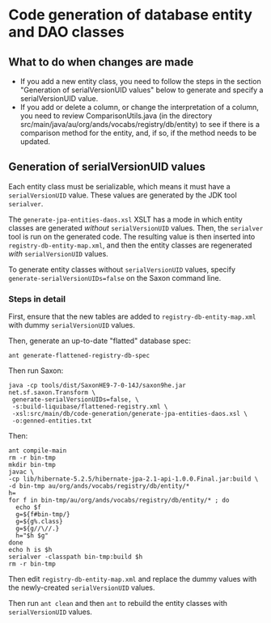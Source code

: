 # Code generation of database entity and DAO classes

## What to do when changes are made

* If you add a new entity class, you need to follow the steps in the
section "Generation of serialVersionUID values" below to generate and
specify a serialVersionUID value.
* If you add or delete a column, or change the interpretation of a
column, you need to review ComparisonUtils.java (in the directory
src/main/java/au/org/ands/vocabs/registry/db/entity) to see if there
is a comparison method for the entity, and, if so, if the method needs
to be updated.

## Generation of serialVersionUID values

Each entity class must be serializable, which means it must have a
`serialVersionUID` value. These values are generated by the JDK tool
`serialver`.

The `generate-jpa-entities-daos.xsl` XSLT has a mode in which entity
classes are generated _without_ `serialVersionUID` values. Then, the
`serialver` tool is run on the generated code. The resulting value is
then inserted into `registry-db-entity-map.xml`, and then the entity
classes are regenerated _with_ `serialVersionUID` values.

To generate entity classes without `serialVersionUID` values, specify
`generate-serialVersionUIDs=false` on the Saxon command line.

### Steps in detail

First, ensure that the new tables are added to
`registry-db-entity-map.xml` with dummy `serialVersionUID` values.

Then, generate an up-to-date "flatted" database spec:

```
ant generate-flattened-registry-db-spec
```

Then run Saxon:

```
java -cp tools/dist/SaxonHE9-7-0-14J/saxon9he.jar net.sf.saxon.Transform \
 generate-serialVersionUIDs=false, \
 -s:build-liquibase/flattened-registry.xml \
 -xsl:src/main/db/code-generation/generate-jpa-entities-daos.xsl \
 -o:genned-entities.txt
```

Then:

```
ant compile-main
rm -r bin-tmp
mkdir bin-tmp
javac \
-cp lib/hibernate-5.2.5/hibernate-jpa-2.1-api-1.0.0.Final.jar:build \
-d bin-tmp au/org/ands/vocabs/registry/db/entity/*
h=
for f in bin-tmp/au/org/ands/vocabs/registry/db/entity/* ; do
  echo $f
  g=${f#bin-tmp/}
  g=${g%.class}
  g=${g//\//.}
  h="$h $g"
done
echo h is $h
serialver -classpath bin-tmp:build $h
rm -r bin-tmp
```

Then edit `registry-db-entity-map.xml` and replace the dummy values
with the newly-created `serialVersionUID` values.

Then run `ant clean` and then `ant` to rebuild the entity classes with
`serialVersionUID` values.
